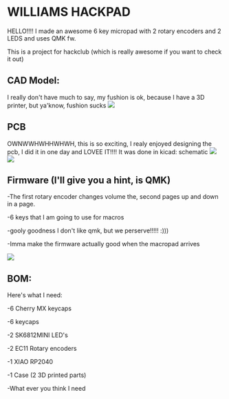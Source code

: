 <h1>WILLIAMS HACKPAD</h1>
<p1>HELLO!!!! I made an awesome 6 key micropad with 2 rotary encoders and 2 LEDS and uses QMK fw.

This is a project for hackclub (which is really awesome if you want to check it out)</p1>
<h2>CAD Model:</h2>
<p1> I really don't have much to say, my fushion is ok, because I have a 3D printer, but ya'know, fushion sucks </p1>
<img src="https://yt3.ggpht.com/6-VRuSasB1pfzJvVmzNhKTFhWPJr_rgPfWLnh3jEkj6TjyO0RXxhI0WPY6y8xaNECLwRMZTRaTix=s1600-c-fcrop64=1,2cc10000d33effff-nd-v1">

<h2>PCB</h2>
<p1> OWNWWHWHHWHWH, this is so exciting, I realy enjoyed designing the pcb, I did it in one day and LOVEE IT!!!! It was done in kicad:
  schematic </p1>
<img src="https://yt3.ggpht.com/eqc3y8V0tRHNrANAZr02oUb1ksKfn8bO4OY46tu5V0WE_OTXFx1OQ4pIhHn0jN2OfQcbzt2gl5PX=s1600-c-fcrop64=1,2cc10000d33effff-nd-v1">
<img src="https://yt3.ggpht.com/-HVmkObIJJ49GNNAl7E9l29NGhIUtoiOtZfBWenqECFixZHoHtVlIiP-yR3FfNohseb071tOux75WQ=s1600-c-fcrop64=1,2cc10000d33effff-nd-v1">
<h2> Firmware (I'll give you a hint, is QMK)</h2>
<p1>
  -The first rotary encoder changes volume the, second pages up and down in a page.
  
  -6 keys that I am going to use for macros
  
  -gooly goodness I don't like qmk, but we perserve!!!!! :)))
  
  -Imma make the firmware actually good when the macropad arrives
  
<img src="https://yt3.ggpht.com/yknhpgLqxxmp8Dxq2fMxTDps766ZCukeLEOROiSA6fuKehcVt_ZeikQTO_cOGv_hehfstuxfen_b=s1600-c-fcrop64=1,2cc10000d33effff-nd-v1">
</p1>
<h2> BOM: </h2>
<p1>Here's what I need:

-6 Cherry MX keycaps

-6 keycaps

-2 SK6812MINI LED's

-2 EC11 Rotary encoders

-1 XIAO RP2040

-1 Case (2 3D printed parts)

-What ever you think I need </p1>


